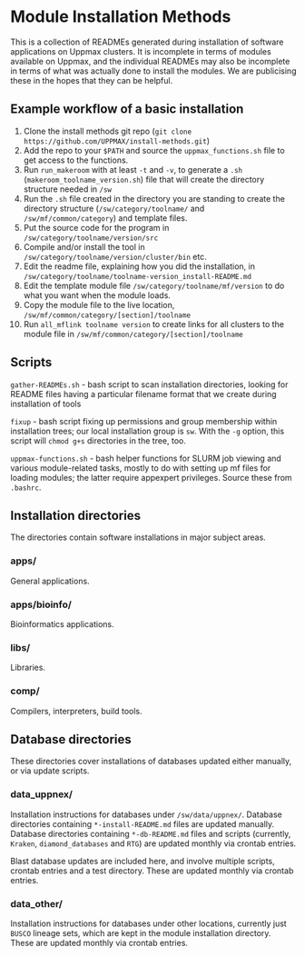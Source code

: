 Module Installation Methods
===========================

This is a collection of READMEs generated during installation of software
applications on Uppmax clusters.  It is incomplete in terms of modules
available on Uppmax, and the individual READMEs may also be incomplete in terms
of what was actually done to install the modules.  We are publicising these in
the hopes that they can be helpful.

Example workflow of a basic installation
-------
1. Clone the install methods git repo (`git clone https://github.com/UPPMAX/install-methods.git`)
1. Add the repo to your `$PATH` and source the `uppmax_functions.sh` file to get access to the functions.
1. Run `run_makeroom` with at least `-t` and `-v`, to generate a `.sh` (`makeroom_toolname_version.sh`) file that will create the directory structure needed in `/sw`
1. Run the `.sh` file created in the directory you are standing to create the directory structure (`/sw/category/toolname/` and `/sw/mf/common/category`) and template files.
1. Put the source code for the program in `/sw/category/toolname/version/src`
1. Compile and/or install the tool in `/sw/category/toolname/version/cluster/bin` etc.
1. Edit the readme file, explaining how you did the installation, in `/sw/category/toolname/toolname-version_install-README.md`
1. Edit the template module file `/sw/category/toolname/mf/version` to do what you want when the module loads.
1. Copy the module file to the live location, `/sw/mf/common/category/[section]/toolname`
1. Run `all_mflink toolname version` to create links for all clusters to the module file in `/sw/mf/common/category/[section]/toolname`

Scripts
-------

`gather-READMEs.sh` - bash script to scan installation directories, looking for
README files having a particular filename format that we create during
installation of tools

`fixup` - bash script fixing up permissions and group membership within
installation trees; our local installation group is `sw`. With the `-g` option,
this script will `chmod g+s` directories in the tree, too.

`uppmax-functions.sh` - bash helper functions for SLURM job viewing and various
module-related tasks, mostly to do with setting up mf files for loading
modules; the latter require appexpert privileges.  Source these from `.bashrc`.

Installation directories
------------------------

The directories contain software installations in major subject areas.

### apps/

General applications.

### apps/bioinfo/

Bioinformatics applications.

### libs/

Libraries.

### comp/

Compilers, interpreters, build tools.


Database directories
--------------------

These directories cover installations of databases updated either manually, or via update scripts.

### data_uppnex/

Installation instructions for databases under `/sw/data/uppnex/`.  Database
directories containing `*-install-README.md` files are updated manually.
Database directories containing `*-db-README.md` files and scripts (currently,
`Kraken`, `diamond_databases` and `RTG`) are updated monthly via crontab entries.

Blast database updates are included here, and involve multiple scripts, crontab
entries and a test directory.  These are updated monthly via crontab entries.

### data_other/

Installation instructions for databases under other locations, currently just
`BUSCO` lineage sets, which are kept in the module installation directory.
These are updated monthly via crontab entries.

